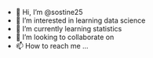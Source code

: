 - 👋 Hi, I’m @sostine25
- 👀 I’m interested in learning data science 
- 🌱 I’m currently learning statistics
- 💞️ I’m looking to collaborate on 
- 📫 How to reach me ...

<!---
sostine25/sostine25 is a ✨ special ✨ repository because its `README.md` (this file) appears on your GitHub profile.
You can click the Preview link to take a look at your changes.
--->
